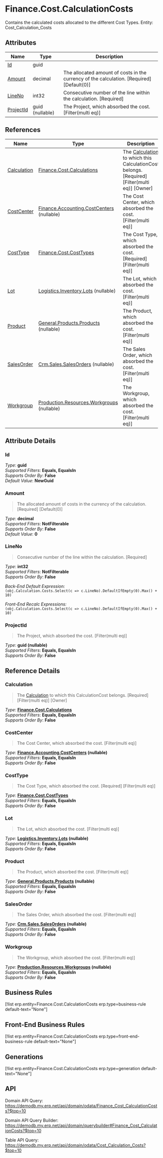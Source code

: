 # Finance.Cost.CalculationCosts

Contains the calculated costs allocated to the different Cost Types. Entity: Cost_Calculation_Costs

## Attributes

| Name | Type | Description |
| ---- | ---- | --- |
| [Id](Finance.Cost.CalculationCosts.md#Id) | guid |  
| [Amount](Finance.Cost.CalculationCosts.md#Amount) | decimal | The allocated amount of costs in the currency of the calculation. [Required] [Default(0)] 
| [LineNo](Finance.Cost.CalculationCosts.md#LineNo) | int32 | Consecutive number of the line within the calculation. [Required] 
| [ProjectId](Finance.Cost.CalculationCosts.md#ProjectId) | guid (nullable) | The Project, which absorbed the cost. [Filter(multi eq)] 

## References

| Name | Type | Description |
| ---- | ---- | --- |
| [Calculation](Finance.Cost.CalculationCosts.md#Calculation) | [Finance.Cost.Calculations](Finance.Cost.Calculations.md) | The [Calculation](Finance.Cost.CalculationCosts.md#Calculation) to which this CalculationCost belongs. [Required] [Filter(multi eq)] [Owner] |
| [CostCenter](Finance.Cost.CalculationCosts.md#CostCenter) | [Finance.Accounting.CostCenters](Finance.Accounting.CostCenters.md) (nullable) | The Cost Center, which absorbed the cost. [Filter(multi eq)] |
| [CostType](Finance.Cost.CalculationCosts.md#CostType) | [Finance.Cost.CostTypes](Finance.Cost.CostTypes.md) | The Cost Type, which absorbed the cost. [Required] [Filter(multi eq)] |
| [Lot](Finance.Cost.CalculationCosts.md#Lot) | [Logistics.Inventory.Lots](Logistics.Inventory.Lots.md) (nullable) | The Lot, which absorbed the cost. [Filter(multi eq)] |
| [Product](Finance.Cost.CalculationCosts.md#Product) | [General.Products.Products](General.Products.Products.md) (nullable) | The Product, which absorbed the cost. [Filter(multi eq)] |
| [SalesOrder](Finance.Cost.CalculationCosts.md#SalesOrder) | [Crm.Sales.SalesOrders](Crm.Sales.SalesOrders.md) (nullable) | The Sales Order, which absorbed the cost. [Filter(multi eq)] |
| [Workgroup](Finance.Cost.CalculationCosts.md#Workgroup) | [Production.Resources.Workgroups](Production.Resources.Workgroups.md) (nullable) | The Workgroup, which absorbed the cost. [Filter(multi eq)] |


## Attribute Details

### Id

_Type_: **guid**  
_Supported Filters_: **Equals, EqualsIn**  
_Supports Order By_: **False**  
_Default Value_: **NewGuid**  

### Amount

> The allocated amount of costs in the currency of the calculation. [Required] [Default(0)]

_Type_: **decimal**  
_Supported Filters_: **NotFilterable**  
_Supports Order By_: **False**  
_Default Value_: **0**  

### LineNo

> Consecutive number of the line within the calculation. [Required]

_Type_: **int32**  
_Supported Filters_: **NotFilterable**  
_Supports Order By_: **False**  

_Back-End Default Expression:_  
`(obj.Calculation.Costs.Select(c => c.LineNo).DefaultIfEmpty(0).Max() + 10)`

_Front-End Recalc Expressions:_  
`(obj.Calculation.Costs.Select(c => c.LineNo).DefaultIfEmpty(0).Max() + 10)`
### ProjectId

> The Project, which absorbed the cost. [Filter(multi eq)]

_Type_: **guid (nullable)**  
_Supported Filters_: **Equals, EqualsIn**  
_Supports Order By_: **False**  


## Reference Details

### Calculation

> The [Calculation](Finance.Cost.CalculationCosts.md#Calculation) to which this CalculationCost belongs. [Required] [Filter(multi eq)] [Owner]

_Type_: **[Finance.Cost.Calculations](Finance.Cost.Calculations.md)**  
_Supported Filters_: **Equals, EqualsIn**  
_Supports Order By_: **False**  

### CostCenter

> The Cost Center, which absorbed the cost. [Filter(multi eq)]

_Type_: **[Finance.Accounting.CostCenters](Finance.Accounting.CostCenters.md) (nullable)**  
_Supported Filters_: **Equals, EqualsIn**  
_Supports Order By_: **False**  

### CostType

> The Cost Type, which absorbed the cost. [Required] [Filter(multi eq)]

_Type_: **[Finance.Cost.CostTypes](Finance.Cost.CostTypes.md)**  
_Supported Filters_: **Equals, EqualsIn**  
_Supports Order By_: **False**  

### Lot

> The Lot, which absorbed the cost. [Filter(multi eq)]

_Type_: **[Logistics.Inventory.Lots](Logistics.Inventory.Lots.md) (nullable)**  
_Supported Filters_: **Equals, EqualsIn**  
_Supports Order By_: **False**  

### Product

> The Product, which absorbed the cost. [Filter(multi eq)]

_Type_: **[General.Products.Products](General.Products.Products.md) (nullable)**  
_Supported Filters_: **Equals, EqualsIn**  
_Supports Order By_: **False**  

### SalesOrder

> The Sales Order, which absorbed the cost. [Filter(multi eq)]

_Type_: **[Crm.Sales.SalesOrders](Crm.Sales.SalesOrders.md) (nullable)**  
_Supported Filters_: **Equals, EqualsIn**  
_Supports Order By_: **False**  

### Workgroup

> The Workgroup, which absorbed the cost. [Filter(multi eq)]

_Type_: **[Production.Resources.Workgroups](Production.Resources.Workgroups.md) (nullable)**  
_Supported Filters_: **Equals, EqualsIn**  
_Supports Order By_: **False**  



## Business Rules

[!list erp.entity=Finance.Cost.CalculationCosts erp.type=business-rule default-text="None"]

## Front-End Business Rules

[!list erp.entity=Finance.Cost.CalculationCosts erp.type=front-end-business-rule default-text="None"]

## Generations

[!list erp.entity=Finance.Cost.CalculationCosts erp.type=generation default-text="None"]

## API

Domain API Query:
<https://demodb.my.erp.net/api/domain/odata/Finance_Cost_CalculationCosts?$top=10>

Domain API Query Builder:
<https://demodb.my.erp.net/api/domain/querybuilder#Finance_Cost_CalculationCosts?$top=10>

Table API Query:
<https://demodb.my.erp.net/api/domain/odata/Cost_Calculation_Costs?$top=10>

